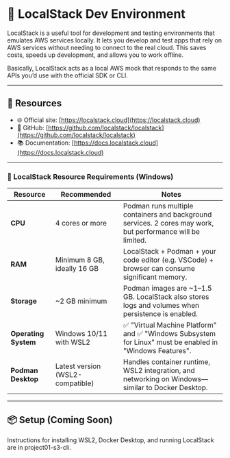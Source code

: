# 🧪 LocalStack Dev Environment

LocalStack is a useful tool for development and testing environments that emulates AWS services locally. It lets you develop and test apps that rely on AWS services without needing to connect to the real cloud. This saves costs, speeds up development, and allows you to work offline.

Basically, LocalStack acts as a local AWS mock that responds to the same APIs you’d use with the official SDK or CLI.

---

## 🔗 Resources

- 🌐 Official site: [https://localstack.cloud](https://localstack.cloud)  
- 🐙 GitHub: [https://github.com/localstack/localstack](https://github.com/localstack/localstack)  
- 📚 Documentation: [https://docs.localstack.cloud](https://docs.localstack.cloud)  

---

### 🧰 LocalStack Resource Requirements (Windows)

| Resource            | Recommended                     | Notes                                                                                         |
|---------------------|----------------------------------|-----------------------------------------------------------------------------------------------|
| **CPU**             | 4 cores or more                 | Podman runs multiple containers and background services. 2 cores may work, but performance will be limited. |
| **RAM**             | Minimum 8 GB, ideally 16 GB     | LocalStack + Podman + your code editor (e.g. VSCode) + browser can consume significant memory. |
| **Storage**         | ~2 GB minimum                   | Podman images are ~1–1.5 GB. LocalStack also stores logs and volumes when persistence is enabled. |
| **Operating System**| Windows 10/11 with WSL2         | ✅ "Virtual Machine Platform" and ✅ "Windows Subsystem for Linux" must be enabled in "Windows Features". |
| **Podman Desktop**  | Latest version (WSL2-compatible)| Handles container runtime, WSL2 integration, and networking on Windows—similar to Docker Desktop. |


---

## 📦 Setup (Coming Soon)

Instructions for installing WSL2, Docker Desktop, and running LocalStack are in project01-s3-cli.

